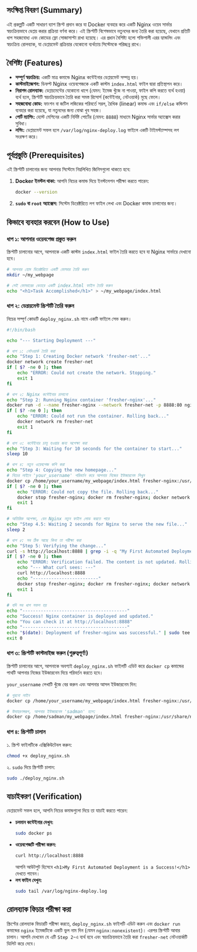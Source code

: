 ## সংক্ষিপ্ত বিবরণ (Summary)

এই প্রকল্পটি একটি সাধারণ ব্যাশ স্ক্রিপ্ট প্রদান করে যা Docker ব্যবহার করে একটি Nginx ওয়েব সার্ভার স্বয়ংক্রিয়ভাবে ডেপ্লয় করার প্রক্রিয়া বর্ণনা করে। এই স্ক্রিপ্টটি বিশেষভাবে নতুনদের জন্য তৈরি করা হয়েছে, যেখানে প্রতিটি ধাপ সহজবোধ্য এবং কোডের ফ্লো সোজাসাপ্টা রাখা হয়েছে। এর প্রধান বৈশিষ্ট্য হলো শক্তিশালী এরর হ্যান্ডলিং এবং স্বয়ংক্রিয় রোলব্যাক, যা ডেপ্লয়মেন্ট প্রক্রিয়ার যেকোনো ব্যর্থতায় সিস্টেমকে পরিচ্ছন্ন রাখে।

## বৈশিষ্ট্য (Features)

- **সম্পূর্ণ স্বয়ংক্রিয়:** একটি মাত্র কমান্ডে Nginx কন্টেইনার ডেপ্লয়মেন্ট সম্পন্ন হয়।
- **কাস্টমাইজেশন:** ডিফল্ট Nginx ওয়েবপেজকে একটি কাস্টম `index.html` ফাইল দ্বারা প্রতিস্থাপন করে।
- **নিরাপদ রোলব্যাক:** ডেপ্লয়মেন্টের যেকোনো ধাপে (যেমন: ইমেজ খুঁজে না পাওয়া, ফাইল কপি করতে ব্যর্থ হওয়া) ব্যর্থ হলে, স্ক্রিপ্টটি স্বয়ংক্রিয়ভাবে তৈরি করা সমস্ত রিসোর্স (কন্টেইনার, নেটওয়ার্ক) মুছে ফেলে।
- **সহজবোধ্য কোড:** ফাংশন বা জটিল লজিকের পরিবর্তে সরল, রৈখিক (linear) কমান্ড এবং `if/else` কন্ডিশন ব্যবহার করা হয়েছে, যা নতুনদের জন্য বোঝা খুব সহজ।
- **পোর্ট ম্যাপিং:** হোস্ট মেশিনের একটি নির্দিষ্ট পোর্টের (যেমন: `8888`) মাধ্যমে Nginx সার্ভার অ্যাক্সেস করার সুবিধা।
- **লগিং:** ডেপ্লয়মেন্ট সফল হলে `/var/log/nginx-deploy.log` ফাইলে একটি টাইমস্ট্যাম্পসহ লগ সংরক্ষণ করে।

## পূর্বপ্রস্তুতি (Prerequisites)

এই স্ক্রিপ্টটি চালানোর জন্য আপনার সিস্টেমে নিম্নলিখিত জিনিসগুলো থাকতে হবে:

1.  **Docker ইনস্টল থাকা:**
    আপনি নিচের কমান্ড দিয়ে ইনস্টলেশন পরীক্ষা করতে পারেন:
    ```bash
    docker --version
    ```
2.  **`sudo` বা `root` অ্যাক্সেস:**
    সিস্টেম ডিরেক্টরিতে লগ ফাইল লেখা এবং Docker কমান্ড চালানোর জন্য।

## কিভাবে ব্যবহার করবেন (How to Use)

### ধাপ ১: আপনার ওয়েবপেজ প্রস্তুত করুন

স্ক্রিপ্টটি চালানোর আগে, আপনাকে একটি কাস্টম `index.html` ফাইল তৈরি করতে হবে যা Nginx সার্ভারে দেখানো হবে।

```bash
# আপনার হোম ডিরেক্টরিতে একটি ফোল্ডার তৈরি করুন
mkdir ~/my_webpage

# সেই ফোল্ডারের ভেতরে একটি index.html ফাইল তৈরি করুন
echo "<h1>Task Accomplished</h1>" > ~/my_webpage/index.html
```

### ধাপ ২: ডেপ্লয়মেন্ট স্ক্রিপ্টটি তৈরি করুন

নিচের সম্পূর্ণ কোডটি `deploy_nginx.sh` নামে একটি ফাইলে সেভ করুন।

```bash
#!/bin/bash

echo "--- Starting Deployment ---"

# ধাপ ১: নেটওয়ার্ক তৈরি করা
echo "Step 1: Creating Docker network 'fresher-net'..."
docker network create fresher-net
if [ $? -ne 0 ]; then
    echo "ERROR: Could not create the network. Stopping."
    exit 1
fi

# ধাপ ২: Nginx কন্টেইনার চালানো
echo "Step 2: Running Nginx container 'fresher-nginx'..."
docker run -d --name fresher-nginx --network fresher-net -p 8888:80 nginx
if [ $? -ne 0 ]; then
    echo "ERROR: Could not run the container. Rolling back..."
    docker network rm fresher-net
    exit 1
fi

# ধাপ ৩: কন্টেইনার চালু হওয়ার জন্য অপেক্ষা করা
echo "Step 3: Waiting for 10 seconds for the container to start..."
sleep 10

# ধাপ ৪: নতুন ওয়েবপেজ কপি করা
echo "Step 4: Copying the new homepage..."
# নিচের লাইনে 'your_username' পরিবর্তন করে আপনার নিজের ইউজারনেম লিখুন
docker cp /home/your_username/my_webpage/index.html fresher-nginx:/usr/share/nginx/html/index.html
if [ $? -ne 0 ]; then
    echo "ERROR: Could not copy the file. Rolling back..."
    docker stop fresher-nginx; docker rm fresher-nginx; docker network rm fresher-net
    exit 1
fi

# অতিরিক্ত অপেক্ষা, যেন Nginx নতুন ফাইল লোড করতে পারে
echo "Step 4.5: Waiting 2 seconds for Nginx to serve the new file..."
sleep 2

# ধাপ ৫: সব ঠিক আছে কিনা তা পরীক্ষা করা
echo "Step 5: Verifying the change..."
curl -s http://localhost:8888 | grep -i -q "My First Automated Deployment is a Success!"
if [ $? -ne 0 ]; then
    echo "ERROR: Verification failed. The content is not updated. Rolling back..."
    echo "--- What curl sees: ---"
    curl http://localhost:8888
    echo "-------------------------"
    docker stop fresher-nginx; docker rm fresher-nginx; docker network rm fresher-net
    exit 1
fi

# যদি সব ধাপ সফল হয়
echo "----------------------------------------"
echo "Success! Nginx container is deployed and updated."
echo "You can check it at http://localhost:8888"
echo "----------------------------------------"
echo "$(date): Deployment of fresher-nginx was successful." | sudo tee -a /var/log/nginx-deploy.log
exit 0
```

### ধাপ ৩: স্ক্রিপ্টটি কাস্টমাইজ করুন (গুরুত্বপূর্ণ!)

স্ক্রিপ্টটি চালানোর আগে, আপনাকে অবশ্যই `deploy_nginx.sh` ফাইলটি এডিট করে `docker cp` কমান্ডের পাথটি আপনার নিজের ইউজারনেম দিয়ে পরিবর্তন করতে হবে।

`your_username` লেখাটি খুঁজে বের করুন এবং আপনার আসল ইউজারনেম দিন:
```bash
# পুরনো লাইন
docker cp /home/your_username/my_webpage/index.html fresher-nginx:/usr/share/nginx/html/index.html

# উদাহরণস্বরূপ, আপনার ইউজারনেম 'sadman' হলে:
docker cp /home/sadman/my_webpage/index.html fresher-nginx:/usr/share/nginx/html/index.html
```

### ধাপ ৪: স্ক্রিপ্টটি চালান

১. স্ক্রিপ্ট ফাইলটিকে এক্সিকিউটেবল করুন:
   ```bash
   chmod +x deploy_nginx.sh
   ```
২. `sudo` দিয়ে স্ক্রিপ্টটি চালান:
   ```bash
   sudo ./deploy_nginx.sh
   ```

## যাচাইকরণ (Verification)

ডেপ্লয়মেন্ট সফল হলে, আপনি নিচের কমান্ডগুলো দিয়ে তা যাচাই করতে পারেন:

* **চলমান কন্টেইনার দেখুন:**
  ```bash
  sudo docker ps
  ```
* **ওয়েবপেজটি পরীক্ষা করুন:**
  ```bash
  curl http://localhost:8888
  ```
  আপনি আউটপুট হিসেবে `<h1>My First Automated Deployment is a Success!</h1>` দেখতে পাবেন।
* **লগ ফাইল দেখুন:**
  ```bash
  sudo tail /var/log/nginx-deploy.log
  ```

## রোলব্যাক ফিচার পরীক্ষা করা

স্ক্রিপ্টের রোলব্যাক ফিচারটি পরীক্ষা করতে, `deploy_nginx.sh` ফাইলটি এডিট করুন এবং `docker run` কমান্ডের `nginx` ইমেজটিকে একটি ভুল নাম দিন (যেমন `nginx:nonexistent`)। এরপর স্ক্রিপ্টটি আবার চালান। আপনি দেখবেন যে এটি `Step 2`-এ ব্যর্থ হবে এবং স্বয়ংক্রিয়ভাবে তৈরি করা `fresher-net` নেটওয়ার্কটি ডিলিট করে দেবে।
